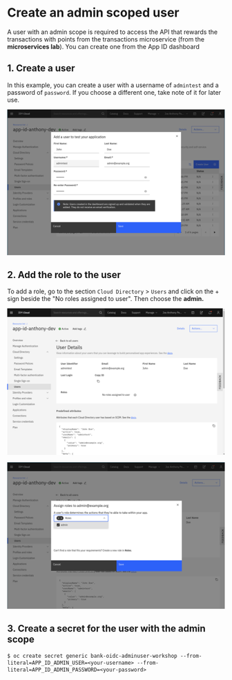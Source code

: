 # Create an admin scoped user

A user with an admin scope is required to access the API that rewards the transactions with points from the transactions microservice \(from the **microservices lab**\). You can create one from the App ID dashboard

## 1. Create a user

In this example, you can create a user with a username of `admintest` and a password of `password`. If you choose a different one, take note of it for later use.

![Creating a user using the App ID dashboard](https://github.com/IBM/example-bank/raw/main/images/loyalty-user-test.png)

## 2. Add the role to the user

To add a role, go to the section `Cloud Directory` &gt; `Users` and click on the + sign beside the "No roles assigned to user". Then choose the **admin.**

![Adding a role to the user you just created](https://github.com/IBM/example-bank/raw/main/images/loyalty-user-role.png)

![Choose admin role and save](https://github.com/IBM/example-bank/raw/main/images/loyalty-user-role-added.png)

## 3. Create a secret for the user with the admin scope

```
$ oc create secret generic bank-oidc-adminuser-workshop --from-literal=APP_ID_ADMIN_USER=<your-username> --from-literal=APP_ID_ADMIN_PASSWORD=<your-password>
```



